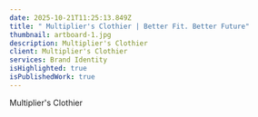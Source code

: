 ```yaml
---
date: 2025-10-21T11:25:13.849Z
title: " Multiplier's Clothier | Better Fit. Better Future"
thumbnail: artboard-1.jpg
description: Multiplier's Clothier
client: Multiplier's Clothier
services: Brand Identity
isHighlighted: true
isPublishedWork: true
---
```

Multiplier's Clothier
